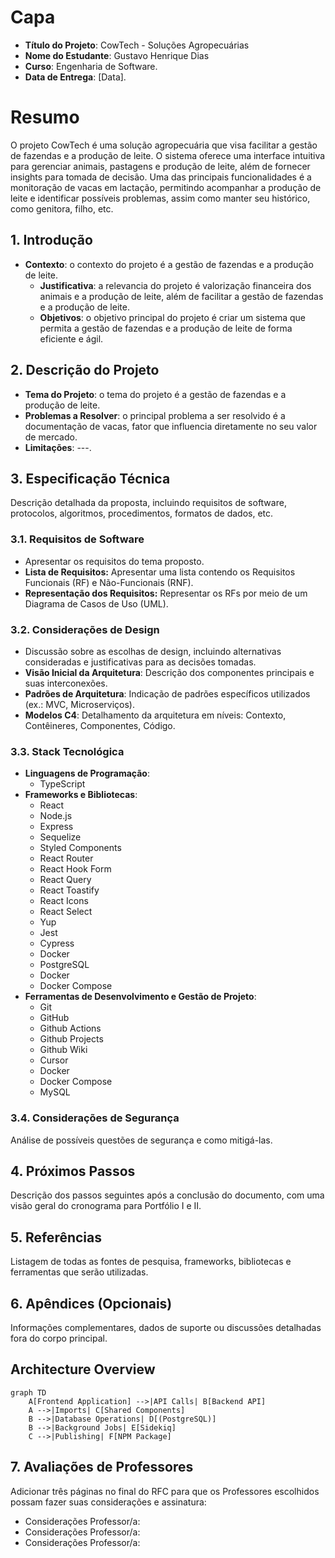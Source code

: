 # Capa

- **Título do Projeto**: CowTech - Soluções Agropecuárias
- **Nome do Estudante**: Gustavo Henrique Dias
- **Curso**: Engenharia de Software.
- **Data de Entrega**: [Data].

# Resumo

O projeto CowTech é uma solução agropecuária que visa facilitar a gestão de fazendas e a produção de leite. O sistema oferece uma interface intuitiva para gerenciar animais, pastagens e produção de leite, além de fornecer insights para tomada de decisão. Uma das principais funcionalidades é a monitoração de vacas em lactação, permitindo acompanhar a produção de leite e identificar possíveis problemas, assim como manter seu histórico, como genitora, filho, etc.

## 1. Introdução

- **Contexto**: o contexto do projeto é a gestão de fazendas e a produção de leite.
  - **Justificativa**: a relevancia do projeto é valorização financeira dos animais e a produção de leite, além de facilitar a gestão de fazendas e a produção de leite.
  - **Objetivos**: o objetivo principal do projeto é criar um sistema que permita a gestão de fazendas e a produção de leite de forma eficiente e ágil.

## 2. Descrição do Projeto

- **Tema do Projeto**: o tema do projeto é a gestão de fazendas e a produção de leite.
- **Problemas a Resolver**: o principal problema a ser resolvido é a documentação de vacas, fator que influencia diretamente no seu valor de mercado.
- **Limitações**: ---.

## 3. Especificação Técnica

Descrição detalhada da proposta, incluindo requisitos de software, protocolos, algoritmos, procedimentos, formatos de dados, etc.

### 3.1. Requisitos de Software

- Apresentar os requisitos do tema proposto.
- **Lista de Requisitos:** Apresentar uma lista contendo os Requisitos Funcionais (RF) e Não-Funcionais (RNF).
- **Representação dos Requisitos:** Representar os RFs por meio de um Diagrama de Casos de Uso (UML).

### 3.2. Considerações de Design

- Discussão sobre as escolhas de design, incluindo alternativas consideradas e justificativas para as decisões tomadas.
- **Visão Inicial da Arquitetura**: Descrição dos componentes principais e suas interconexões.
- **Padrões de Arquitetura**: Indicação de padrões específicos utilizados (ex.: MVC, Microserviços).
- **Modelos C4**: Detalhamento da arquitetura em níveis: Contexto, Contêineres, Componentes, Código.

### 3.3. Stack Tecnológica

- **Linguagens de Programação**:
  - TypeScript
- **Frameworks e Bibliotecas**:
  - React
  - Node.js
  - Express
  - Sequelize
  - Styled Components
  - React Router
  - React Hook Form
  - React Query
  - React Toastify
  - React Icons
  - React Select
  - Yup
  - Jest
  - Cypress
  - Docker
  - PostgreSQL
  - Docker
  - Docker Compose
- **Ferramentas de Desenvolvimento e Gestão de Projeto**:
  - Git
  - GitHub
  - Github Actions
  - Github Projects
  - Github Wiki
  - Cursor
  - Docker
  - Docker Compose
  - MySQL

### 3.4. Considerações de Segurança

Análise de possíveis questões de segurança e como mitigá-las.

## 4. Próximos Passos

Descrição dos passos seguintes após a conclusão do documento, com uma visão geral do cronograma para Portfólio I e II.

## 5. Referências

Listagem de todas as fontes de pesquisa, frameworks, bibliotecas e ferramentas que serão utilizadas.

## 6. Apêndices (Opcionais)

Informações complementares, dados de suporte ou discussões detalhadas fora do corpo principal.

## Architecture Overview

```mermaid
graph TD
    A[Frontend Application] -->|API Calls| B[Backend API]
    A -->|Imports| C[Shared Components]
    B -->|Database Operations| D[(PostgreSQL)]
    B -->|Background Jobs| E[Sidekiq]
    C -->|Publishing| F[NPM Package]
```

## 7. Avaliações de Professores

Adicionar três páginas no final do RFC para que os Professores escolhidos possam fazer suas considerações e assinatura:

- Considerações Professor/a:
- Considerações Professor/a:
- Considerações Professor/a:

